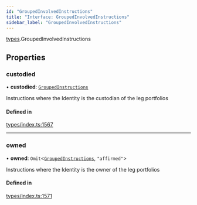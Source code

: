 ```yaml
---
id: "GroupedInvolvedInstructions"
title: "Interface: GroupedInvolvedInstructions"
sidebar_label: "GroupedInvolvedInstructions"
---
```


[types](../../../modules/Types/Types.md).GroupedInvolvedInstructions

## Properties

### custodied

• **custodied**: [`GroupedInstructions`](../GroupedInstructions/GroupedInstructions.md)

Instructions where the Identity is the custodian of the leg portfolios

#### Defined in

[types/index.ts:1567](https://github.com/PolymeshAssociation/polymesh-sdk/blob/95f248df/src/types/index.ts#L1567)

___

### owned

• **owned**: `Omit`<[`GroupedInstructions`](../GroupedInstructions/GroupedInstructions.md), ``"affirmed"``\>

Instructions where the Identity is the owner of the leg portfolios

#### Defined in

[types/index.ts:1571](https://github.com/PolymeshAssociation/polymesh-sdk/blob/95f248df/src/types/index.ts#L1571)
